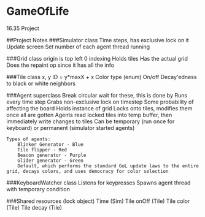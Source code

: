 # GameOfLife
16.35 Project


##Project Notes
###Simulator class
	Time steps, has exclusive lock on it
	Update screen
	Set number of each agent thread running
	
###Grid class
	origin is top left
	0 indexing
	Holds tiles
	Has the actual grid
	Does the repaint op since it has all the info
	
###Tile class
	x, y
	ID = y*maxX + x
	Color type (enum)
	On/off
	Decay'edness to black or white
	neighbors
	
###Agent superclass
	Break circular wait for these, this is done by 
	Runs every time step
		Grabs non-exclusive lock on timestep
		Some probability of affecting the board
	Holds instance of grid
	Locks onto tiles, modifies them once all are gotten
	Agents read locked tiles into temp buffer, then immediately write changes to tiles
	Can be temporary (run once for keyboard) or permanent (simulator started agents)
	
	Types of agents:
		Blinker Generator - Blue
		Tile flipper - Red
		Beacon generator - Purple
		Glider generator - Green
		Default, which performs the standard GoL update laws to the entire grid, decays colors, and uses democracy for color selection
		
###KeyboardWatcher class
	Listens for keypresses
	Spawns agent thread with temporary condition

###Shared resources (lock object)
	Time (Sim)
	Tile onOff (Tile)
	Tile color (Tile)
	Tile decay (Tile)
